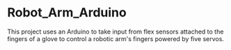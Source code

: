# Robot_Arm_Arduino
This project uses an Arduino to take input from flex sensors attached to the fingers of a glove to control a robotic arm's fingers powered by five servos.
